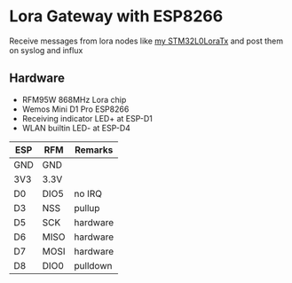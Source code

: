 # Lora Gateway with ESP8266

Receive messages from lora nodes like [my STM32L0LoraTx](https://github.com/joba-1/STM32L0LoraTx) and post them on syslog and influx

## Hardware

* RFM95W 868MHz Lora chip
* Wemos Mini D1 Pro ESP8266
* Receiving indicator LED+ at ESP-D1
* WLAN builtin LED- at ESP-D4 

| ESP  | RFM  | Remarks  |
|------|------|----------|
| GND  | GND  |          |
| 3V3  | 3.3V |          |
| D0   | DIO5 | no IRQ   |
| D3   | NSS  | pullup   |
| D5   | SCK  | hardware |
| D6   | MISO | hardware |
| D7   | MOSI | hardware |
| D8   | DIO0 | pulldown |
